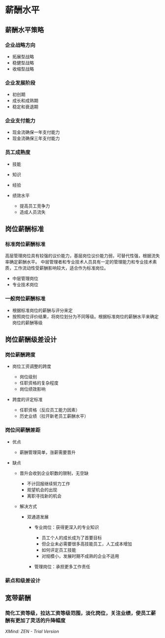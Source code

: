 # 薪酬水平

## 薪酬水平策略

### 企业战略方向

- 拓展型战略
- 稳健型战略
- 收缩型战略

### 企业发展阶段

- 初创期
- 成长和成熟期
- 稳定和衰退期

### 企业支付能力

- 现金流确保一年支付能力
- 现金流确保三年支付能力

### 员工成熟度

- 技能
- 知识
- 经验
- 绩效水平

	- 提高员工竞争力
	- 造成人员流失

## 岗位薪酬标准

### 标准岗位薪酬标准

高层管理岗位具有较强的议价能力，基层岗位议价能力弱，可替代性强，根据流失率确定薪酬水平。
中层管理者和专业技术人员具有一定的管理能力和专业技术素质，工作流动性受薪酬影响较大，适合作为标准岗位。

- 中层管理岗位
- 专业技术岗位

### 一般岗位薪酬标准

- 根据标准岗位的薪酬与评分来定
- 按照岗位评价结果，将岗位划分为不同等级。根据标准岗位的薪酬水平来确定岗位的薪酬等级

## 岗位薪酬级差设计

### 岗位薪酬跨度

- 岗位工资调整的跨度

	- 岗位级别
	- 任职资格的复杂程度
	- 岗位绩效影响

- 跨度的评定标准

	- 任职资格（反应员工能力因素）
	- 历史业绩（拉开新老员工薪酬水平）

### 岗位间薪酬差距

- 优点

	- 薪酬管理简单，涨薪需要晋升

- 缺点

	- 晋升会收到企业职数的限制，无空缺

		- 不计回报继续努力工作
		- 观望机会的出现
		- 离职寻找新的机会

	- 解决方式

		- 双通道发展

			- 专业岗位：获得更深入的专业知识

				- 员工个人的成长成为了首要目标
				- 但企业未必需要很多高技能员工，人工成本增加
				- 如何评定员工技能
				- 对规模小，发展时期不成熟的企业不适用

			- 管理岗位：承担更多工作责任

### 薪点和级差设计

## 宽带薪酬

### 简化工资等级，拉达工资等级范围，淡化岗位，关注业绩，使员工薪酬有更加了灵活的升降幅度

*XMind: ZEN - Trial Version*